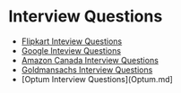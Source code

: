 
# Interview Questions

* [Flipkart Inteview Questions](Flipkart.md)
* [Google Inteview Questions](Google.md)
* [Amazon Canada Interview Questions](AmazonCanada.md)
* [Goldmansachs Interview Questions](Goldmansachs.md)
* [Optum Interview Questions](Optum.md]
